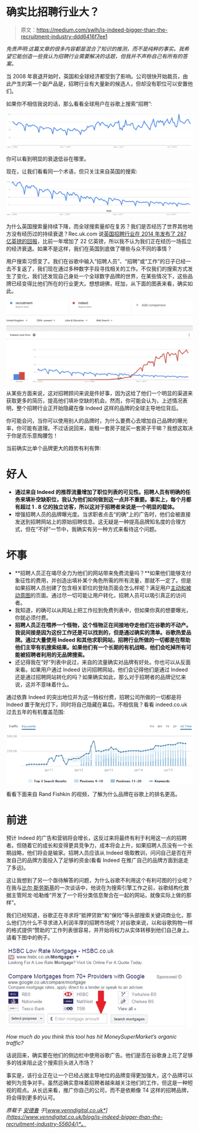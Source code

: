 # 确实比招聘行业大？

> 原文：<https://medium.com/swlh/is-indeed-bigger-than-the-recruitment-industry-ddd6416f7ee1>

*免责声明:这篇文章的很多内容都是混合了知识的推测，而不是纯粹的事实。我希望它能创造一些我认为招聘行业需要解决的话题，但我并不声称自己有所有的答案。*

当 2008 年衰退开始时，英国和全球经济都受到了影响。公司很快开始裁员，由此产生的第一个副产品是，招聘行业有大量新的候选人，但却没有职位可以安置他们。

如果你不相信我说的话，那么看看全球用户在谷歌上搜索“招聘”:

![](img/577c0470cfaf083b002ff9a72e3567d0.png)

你可以看到明显的衰退低谷在哪里。

现在，让我们看看同一个术语，但只关注来自英国的搜索:

![](img/0776aa47baf2681478a68c33ff715eb7.png)

为什么英国搜索量持续下降，而全球搜索量却在复苏？我们是否经历了世界其他地方没有经历过的持续衰退？Rec.uk.com 说[英国招聘行业在 2014 年发布了 287 亿英镑的回报](https://www.rec.uk.com/news-and-policy/press-releases/buoyant-recruitment-industry-posts-record-returns)，比前一年增加了 22 亿英镑，所以我不认为我们正在经历一场孤立的经济衰退。如果不是这样，我们在英国到底做了哪些与众不同的事情？

用户搜索习惯变了。我们在谷歌中输入“招聘人员”、“招聘”或“工作”的日子已经一去不复返了，我们现在通过多种数字手段寻找相关的工作。不仅我们的搜索方式发生了变化，我们还发现自己身处一个全球数字品牌的世界，在某些情况下，这些品牌已经变得比他们所在的行业更大。想想胡佛，旺加，从下面的图表来看，确实如此。

![](img/a791bee6982725dc12c2faed00e3b3f6.png)

从某些方面来说，这对招聘顾问来说是件好事，因为这给了他们一个明显的渠道来获取更多的简历，提高他们填补空缺的机会。然而，你可能会认为，上述情况表明，整个招聘行业正开始隐藏在像 Indeed 这样的品牌的全球主导地位背后。

你可能会问，当你可以使用别人的品牌时，为什么要费心去增加自己品牌的曝光率，你可能有道理。不过话说回来，能租一套房子就买一套房子干嘛？我想这取决于你是否乐意掏腰包！

当前确实比单个品牌更大的趋势有利有弊:

# 好人

*   **通过来自 Indeed 的推荐流量增加了职位列表的可见性。招聘人员有明确的任务来填补空缺职位，我认为他们如何做到这一点并不重要。事实上，每个月都有超过 1 . 8 亿的独立访客，所以这对于招聘者来说是一个明显的载体。**
*   增强招聘人员的品牌曝光度。当求职者点击“的确”上的广告时，他们会被直接发送到招聘网站上的原始招聘信息。这无疑是一种提高品牌知名度的合理方式，但在“不好”一节中，我确实有另一种方式来看待这个问题。

# 坏事

*   **招聘人员正在竭尽全力为他们的网站带来免费流量吗？**如果他们能够支付象征性的费用，并创造出填补某个角色所需的所有流量，那就不一定了。但是如果招聘人员创建了包含相关职位的登陆页面会怎么样呢？满足用户[主动和被动意图](http://www.blindfiveyearold.com/aggregating-intent)的页面。通过尽一切可能让用户转化，招聘人员可以吸引真正的访问者。
*   我知道，的确可以从网站上把工作拉到免费列表中，但如果你真的想要曝光，你就必须付费。
*   **招聘人员正在喂养一个怪物，这个怪物正在间接地夺走他们在谷歌的不动产。我说间接是因为这份工作还是可以找到的，但是通过确实的清单。谷歌热爱品牌。通过大量使用 Indeed 和其他求职网站，招聘行业所做的一切都是在帮助他们主宰有机搜索结果。如果他们有一个长期的有机战略，他们会吃掉所有可能被招聘者利用的无品牌搜索。**
*   还记得我在“好”列表中说过，来自的流量确实对品牌有好处。你也可以从反面来看。如果用户通过 Indeed 访问招聘网站，他们会记得他们是通过 Indeed 还是通过招聘网站转化的吗？如果确实如此，那么对于招聘者的品牌记忆来说，这并不意味着什么。

通过依靠 Indeed 的突出地位并为这一特权付费，招聘公司所做的一切都是将 Indeed 置于聚光灯下，同时将自己隐藏在幕后。不相信我？看看 indeed.co.uk 过去五年的有机覆盖范围:

![](img/f27460ebb937da6662a6f4a6647f70ae.png)

看看下面来自 Rand Fishkin 的视频，了解为什么品牌在谷歌上的排名更高。

# 前进

预计 Indeed 的广告和营销将会增长，这反过来将最终有利于利用这一点的招聘者。但随着它的成长和变得更具竞争力，成本将会上升，如果招聘人员没有一个长期战略，他们将会是输家。招聘人员应该从 Indeed 吸取教训，问问自己是否在开发自己的品牌方面投入了足够的资金(看看 Indeed 在推广自己的品牌方面到底走了多远)。

这让我想到了另一个亟待解答的问题，为什么谷歌不利用这个有利可图的行业呢？在我与[比尔·斯劳斯基](https://medium.com/u/6aced9c0047f?source=post_page-----ddd6416f7ee1--------------------------------)的一次谈话中，他说在为搜索引擎工作之前，谷歌结构化数据主管阿龙·哈勒维“开发了一个将分类信息聚合在一起的网站，就像实际上做的那样”。

我们已经知道，谷歌正在寻求将“抵押贷款”和“保险”等头部搜索关键词商业化，那么他们为什么不寻求进入利润丰厚的招聘市场呢？对谷歌来说，以和谷歌购物一样的格式提供“赞助的”工作列表很容易，并开始将权力从实体转移到他们自己身上。请看下图中的例子。

![](img/6067381878a798e61459db05a23a5b11.png)

*How much do you think this tool has hit MoneySuperMarket’s organic traffic?*

话说回来，确实要在他们的侧边栏中使用谷歌广告。他们是否在谷歌身上花了足够多的钱来阻止这个搜索巨头进入市场？

事实是，该行业正在让一个已经占据主导地位的品牌变得更加强大，这个品牌可以被列为竞争对手。虽然这确实意味着招聘者越来越关注他们的工作，但这是一种短视的观点。从长远来看，推广你自己的公司，而不是依赖像 T4 这样的招聘品牌，将会得到更多的认可。

*原载于* [*安德鲁*](https://twitter.com/andrewakesson) *于*[*www.venndigital.co.uk*](https://www.venndigital.co.uk/blog/is-indeed-bigger-than-the-recruitment-industry-55604/)*。*